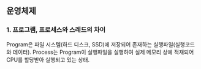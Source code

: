 ## 운영체제

### 1. 프로그램, 프로세스와 스레드의 차이

Program은 파일 시스템(하드 디스크, SSD)에 저장되어 존재하는 실행파일(실행코드와 데이터).
Process는 Program이 실행파일을 실행하여 실제 메모리 상에 적재되어 CPU를 할당받아 실행되고 있는 상태.
